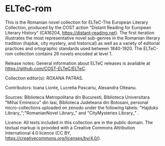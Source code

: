 # ELTeC-rom
This is the Romanian novel collection for ELTeC-The European Literary Collection, produced by the COST action "Distant Reading for European Literary History" (CA16204, https://distant-reading.net).
The first iteration illustrates the most representative novel sub-genres in the Romanian literary tradition (hajduk, city mystery, and historical) as well as a variety of editorial practices and ortographic standards used between 1840-1920. The ELTeC-rom collection contains 26 novels encoded at level 1. 
 

Release notes:
General information about ELTeC releases is available at https://github.com/COST-ELTeC/ELTeC.




Collection editor(s): ROXANA PATRAS.

Contributors: Ioana Lionte, Lucretia Pascariu, Alexandra Olteanu.

Sources: Biblioteca Metropolitana din Bucuresti, Biblioteca Universitara "Mihai Eminescu" din Iasi, Biblioteca Judeteana din Botosani, personal micro-collections uploaded on zenodo under the following labels: "Hajduks Library_";"RomanianNovel Library_" and "CityMysteries Library_" .

Licence:
All texts included in this collection are in the public domain. The textual markup is provided with a Creative Commons Attribution International 4.0 licence (CC BY, https://creativecommons.org/licenses/by/4.0/).
 
